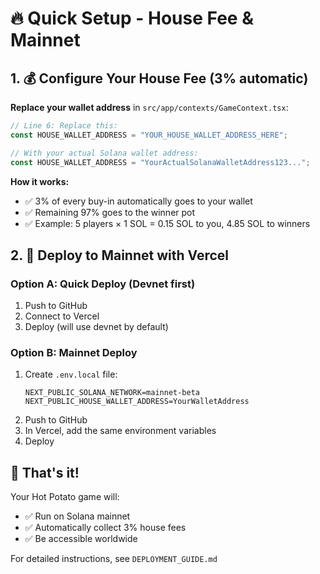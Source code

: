 # 🔥 Quick Setup - House Fee & Mainnet

## 1. 💰 Configure Your House Fee (3% automatic)

**Replace your wallet address** in `src/app/contexts/GameContext.tsx`:

```javascript
// Line 6: Replace this:
const HOUSE_WALLET_ADDRESS = "YOUR_HOUSE_WALLET_ADDRESS_HERE";

// With your actual Solana wallet address:
const HOUSE_WALLET_ADDRESS = "YourActualSolanaWalletAddress123...";
```

**How it works:**
- ✅ 3% of every buy-in automatically goes to your wallet
- ✅ Remaining 97% goes to the winner pot
- ✅ Example: 5 players × 1 SOL = 0.15 SOL to you, 4.85 SOL to winners

## 2. 🚀 Deploy to Mainnet with Vercel

### Option A: Quick Deploy (Devnet first)
1. Push to GitHub
2. Connect to Vercel
3. Deploy (will use devnet by default)

### Option B: Mainnet Deploy
1. Create `.env.local` file:
   ```
   NEXT_PUBLIC_SOLANA_NETWORK=mainnet-beta
   NEXT_PUBLIC_HOUSE_WALLET_ADDRESS=YourWalletAddress
   ```
2. Push to GitHub
3. In Vercel, add the same environment variables
4. Deploy

## 🎯 That's it!

Your Hot Potato game will:
- ✅ Run on Solana mainnet
- ✅ Automatically collect 3% house fees
- ✅ Be accessible worldwide

For detailed instructions, see `DEPLOYMENT_GUIDE.md` 